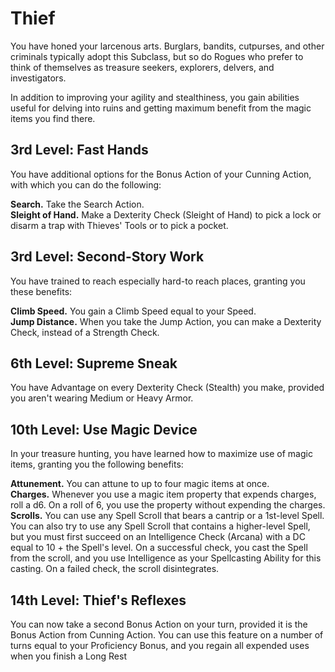 # Thief

You have honed your larcenous arts.
Burglars, bandits, cutpurses, and other criminals typically adopt this Subclass, but so do Rogues who prefer to think of themselves as treasure seekers, explorers, delvers, and investigators.

In addition to improving your agility and stealthiness, you gain abilities useful for delving into ruins and getting maximum benefit from the magic items you find there.

## 3rd Level: Fast Hands

You have additional options for the Bonus Action of your Cunning Action, with which you can do the following:

**Search.** Take the Search Action.  
**Sleight of Hand.** Make a Dexterity Check (Sleight of Hand) to pick a lock or disarm a trap with Thieves' Tools or to pick a pocket.  

## 3rd Level: Second-Story Work

You have trained to reach especially hard-to reach places, granting you these benefits:

**Climb Speed.** You gain a Climb Speed equal to your Speed.  
**Jump Distance.** When you take the Jump Action, you can make a Dexterity Check, instead of a Strength Check.

## 6th Level: Supreme Sneak

You have Advantage on every Dexterity Check (Stealth) you make, provided you aren't wearing Medium or Heavy Armor.

## 10th Level: Use Magic Device

In your treasure hunting, you have learned how to maximize use of magic items, granting you the following benefits:

**Attunement.** You can attune to up to four magic items at once.  
**Charges.** Whenever you use a magic item property that expends charges, roll a d6.
On a roll of 6, you use the property without expending the charges.  
**Scrolls.** You can use any Spell Scroll that bears a cantrip or a 1st-level Spell.
You can also try to use any Spell Scroll that contains a higher-level Spell, but you must first succeed on an Intelligence Check (Arcana) with a DC equal to 10 + the Spell's level.
On a successful check, you cast the Spell from the scroll, and you use Intelligence as your Spellcasting Ability for this casting.
On a failed check, the scroll disintegrates.

## 14th Level: Thief's Reflexes

You can now take a second Bonus Action on your turn, provided it is the Bonus Action from Cunning Action.
You can use this feature on a number of turns equal to your Proficiency Bonus, and you regain all expended uses when you finish a Long Rest
